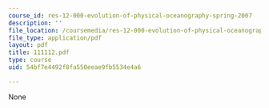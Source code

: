 ```yaml
---
course_id: res-12-000-evolution-of-physical-oceanography-spring-2007
description: ''
file_location: /coursemedia/res-12-000-evolution-of-physical-oceanography-spring-2007/54bf7e4492f8fa550eeae9fb5534e4a6_111112.pdf
file_type: application/pdf
layout: pdf
title: 111112.pdf
type: course
uid: 54bf7e4492f8fa550eeae9fb5534e4a6

---
```

None